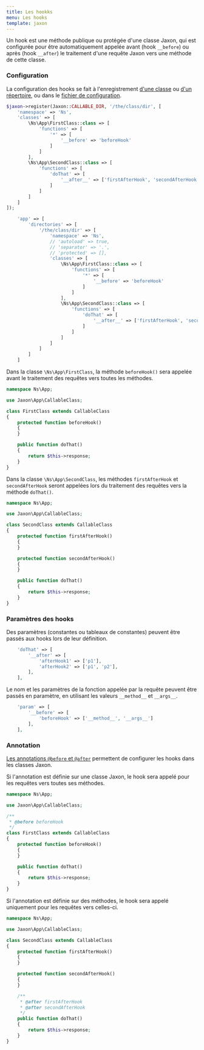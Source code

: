 ```yaml
---
title: Les hookks
menu: Les hooks
template: jaxon
---
```


Un hook est une méthode publique ou protégée d'une classe Jaxon, qui est configurée pour être automatiquement appelée avant (hook `__before`) ou après (hook `__after`) le traitement d'une requête Jaxon vers une méthode de cette classe.

### Configuration

La configuration des hooks se fait à l'enregistrement [d'une classe](../../02.registrations/02.classes/) ou [d'un répertoire](../../02.registrations/03.directories/), ou dans le [fichier de configuration](../01.bootstrap/).

```php
$jaxon->register(Jaxon::CALLABLE_DIR, '/the/class/dir', [
    'namespace' => 'Ns',
    'classes' => [
        \Ns\App\FirstClass::class => [
            'functions' => [
                '*' => [
                    '__before' => 'beforeHook'
                ]
            ]
        ],
        \Ns\App\SecondClass::class => [
            'functions' => [
                'doThat' => [
                    '__after__' => ['firstAfterHook', 'secondAfterHook']
                ]
            ]
        ]
    ]
]);
```

```php
    'app' => [
        'directories' => [
            '/the/class/dir' => [
                'namespace' => 'Ns',
                // 'autoload' => true,
                // 'separator' => '.',
                // 'protected' => [],
                'classes' => [
                    \Ns\App\FirstClass::class => [
                        'functions' => [
                            '*' => [
                                '__before' => 'beforeHook'
                            ]
                        ]
                    ],
                    \Ns\App\SecondClass::class => [
                        'functions' => [
                            'doThat' => [
                                '__after__' => ['firstAfterHook', 'secondAfterHook']
                            ]
                        ]
                    ]
                ]
            ]
        ]
    ]
```

Dans la classe `\Ns\App\FirstClass`, la méthode `beforeHook()` sera appelée avant le traitement des requêtes vers toutes les méthodes.

```php
namespace Ns\App;

use Jaxon\App\CallableClass;

class FirstClass extends CallableClass
{
    protected function beforeHook()
    {
    }

    public function doThat()
    {
        return $this->response;
    }
}
```

Dans la classe `\Ns\App\SecondClass`, les méthodes `firstAfterHook` et `secondAfterHook` seront appelées lors du traitement des requêtes vers la méthode `doThat()`.

```php
namespace Ns\App;

use Jaxon\App\CallableClass;

class SecondClass extends CallableClass
{
    protected function firstAfterHook()
    {
    }

    protected function secondAfterHook()
    {
    }

    public function doThat()
    {
        return $this->response;
    }
}
```

### Paramètres des hooks

Des paramètres (constantes ou tableaux de constantes) peuvent être passés aux hooks lors de leur définition.

```php
    'doThat' => [
        '__after' => [
            'afterHook1' => ['p1'],
            'afterHook2' => ['p1', 'p2'],
        ],
    ],
```

Le nom et les paramètres de la fonction appelée par la requête peuvent être passés en paramètre, en utilisant les valeurs `__method__` et `__args__`.

```php
    'param' => [
        '__before' => [
            'beforeHook' => ['__method__', '__args__']
        ],
    ],
```

### Annotation

[Les annotations `@before` et `@after`](../../06.annotations/06.hooks/) permettent de configurer les hooks dans les classes Jaxon.

Si l'annotation est définie sur une classe Jaxon, le hook sera appelé pour les requêtes vers toutes ses méthodes.

```php
namespace Ns\App;

use Jaxon\App\CallableClass;

/**
 * @before beforeHook
 */
class FirstClass extends CallableClass
{
    protected function beforeHook()
    {
    }

    public function doThat()
    {
        return $this->response;
    }
}
```

Si l'annotation est définie sur des méthodes, le hook sera appelé uniquement pour les requêtes vers celles-ci.

```php
namespace Ns\App;

use Jaxon\App\CallableClass;

class SecondClass extends CallableClass
{
    protected function firstAfterHook()
    {
    }

    protected function secondAfterHook()
    {
    }

    /**
     * @after firstAfterHook
     * @after secondAfterHook
     */
    public function doThat()
    {
        return $this->response;
    }
}
```
